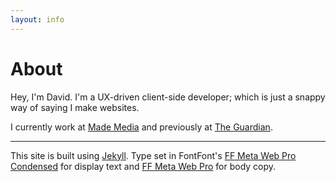 ```yaml
---
layout: info
---
```


# About

Hey, I'm David. I'm a UX-driven client-side developer; which is just a snappy way of saying I make websites.

I currently work at [Made Media](http://mademedia.co.uk/) and previously at [The Guardian](http://developers.theguardian.com/).

---

This site is built using [Jekyll](http://jekyllrb.com/). Type set in FontFont's [FF Meta Web Pro Condensed](https://typekit.com/fonts/ff-meta-web-pro-condensed) for display text and [FF Meta Web Pro](https://typekit.com/fonts/ff-meta-web-pro) for body copy.

